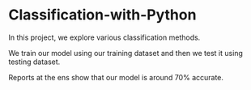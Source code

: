 # Classification-with-Python

In this project, we explore various classification methods.

We train our model using our training dataset and then we test it using testing dataset.

Reports at the ens show that our model is around 70% accurate.